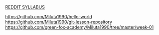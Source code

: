 [REDDIT SYLLABUS](https://github.com/green-fox-academy/reddit-syllabus "REDDIT SYLLABUS")

https://github.com/Miluta1990/hello-world
https://github.com/Miluta1990/git-lesson-repository
https://github.com/green-fox-academy/Miluta1990/tree/master/week-01
